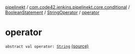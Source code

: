 [pipelinekt](../../../index.md) / [com.code42.jenkins.pipelinekt.core.conditional](../../index.md) / [BooleanStatement](../index.md) / [StringOperator](index.md) / [operator](./operator.md)

# operator

`abstract val operator: `[`String`](https://kotlinlang.org/api/latest/jvm/stdlib/kotlin/-string/index.html) [(source)](https://github.com/code42/pipelinekt/tree/master/core/src/main/kotlin/com/code42/jenkins/pipelinekt/core/conditional/BooleanStatement.kt#L49)